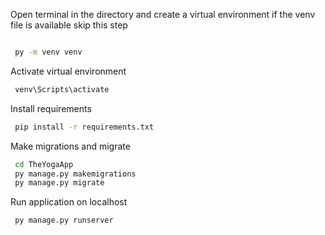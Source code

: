 

Open terminal in the directory and create a virtual environment if the venv file is available skip this step
```bash

 py -m venv venv
```

Activate virtual environment
```bash
 venv\Scripts\activate
```

Install requirements
```bash
 pip install -r requirements.txt
```

Make migrations and migrate
```bash
 cd TheYogaApp
 py manage.py makemigrations
 py manage.py migrate
```

Run application on localhost
```bash
 py manage.py runserver
```
